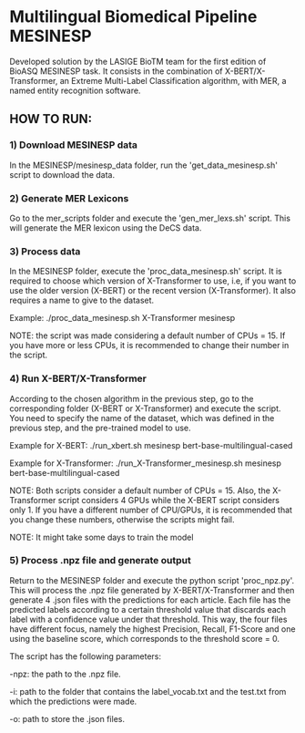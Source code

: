# Multilingual Biomedical Pipeline MESINESP
 Developed solution by the LASIGE BioTM team for the first edition of BioASQ MESINESP task. It consists in the combination of X-BERT/X-Transformer, an Extreme Multi-Label Classification algorithm, with MER, a named entity recognition software.
 
 
 ## HOW TO RUN:
 ### 1) Download MESINESP data
In the MESINESP/mesinesp_data folder, run the 'get_data_mesinesp.sh' script to download the data.


### 2) Generate MER Lexicons
Go to the mer_scripts folder and execute the 'gen_mer_lexs.sh' script. This will generate the MER lexicon using the DeCS data.


### 3) Process data
In the MESINESP folder, execute the 'proc_data_mesinesp.sh' script. It is required to choose which version of X-Transformer to use, i.e, if you want to use the older version (X-BERT) or the recent version (X-Transformer). It also requires a name to give to the dataset. 

Example: 
./proc_data_mesinesp.sh X-Transformer mesinesp


NOTE: the script was made considering a default number of CPUs = 15. If you have more or less CPUs, it is recommended to change their number in the script.


### 4) Run X-BERT/X-Transformer
According to the chosen algorithm in the previous step, go to the corresponding folder (X-BERT or X-Transformer) and execute the script. You need to specify the name of the dataset, which was defined in the previous step, and the pre-trained model to use.  

Example for X-BERT: 
./run_xbert.sh mesinesp bert-base-multilingual-cased

Example for X-Transformer: 
./run_X-Transformer_mesinesp.sh mesinesp bert-base-multilingual-cased


NOTE: Both scripts consider a default number of CPUs = 15. Also, the X-Transformer script considers 4 GPUs while the X-BERT script considers only 1. If you have a different number of CPU/GPUs, it is recommended that you change these numbers, otherwise the scripts might fail.

NOTE: It might take some days to train the model


### 5) Process .npz file and generate output
Return to the MESINESP folder and execute the python script 'proc_npz.py'. This will process the .npz file generated by X-BERT/X-Transformer and then generate 4 .json files with the predictions for each article. Each file has the predicted labels according to a certain threshold value that discards each label with a confidence value under that threshold. This way, the four files have different focus, namely the highest Precision, Recall, F1-Score and one using the baseline score, which corresponds to the threshold score = 0.

The script has the following parameters:

-npz: the path to the .npz file.

-i: path to the folder that contains the label_vocab.txt and the test.txt from which the predictions were made. 

-o: path to store the .json files. 
